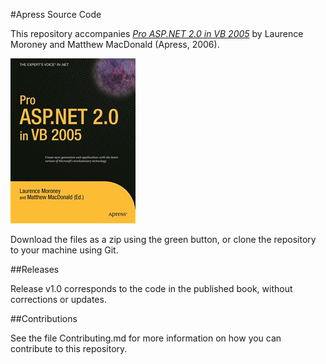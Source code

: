 #Apress Source Code

This repository accompanies [*Pro ASP.NET 2.0 in VB 2005*](http://www.apress.com/9781590595633) by Laurence Moroney and Matthew MacDonald (Apress, 2006).

![Cover image](9781590595633.jpg)

Download the files as a zip using the green button, or clone the repository to your machine using Git.

##Releases

Release v1.0 corresponds to the code in the published book, without corrections or updates.

##Contributions

See the file Contributing.md for more information on how you can contribute to this repository.
